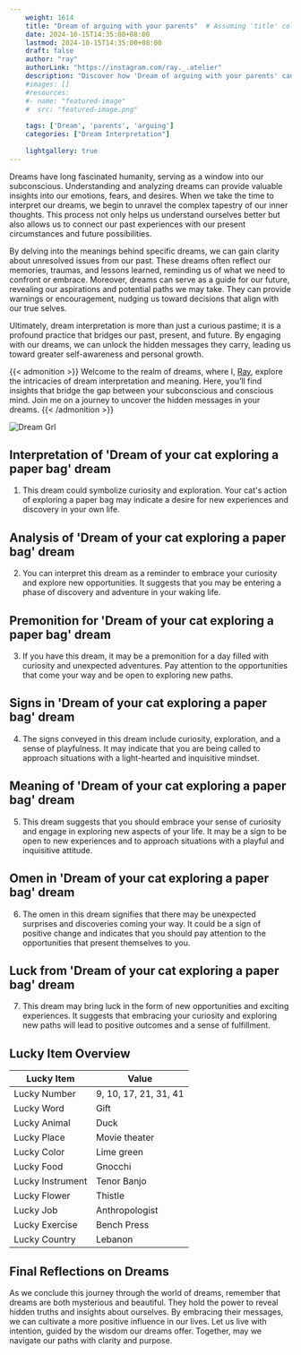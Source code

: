 ```yaml
---
    weight: 1614
    title: "Dream of arguing with your parents"  # Assuming 'title' column exists
    date: 2024-10-15T14:35:00+08:00
    lastmod: 2024-10-15T14:35:00+08:00
    draft: false
    author: "ray"
    authorLink: "https://instagram.com/ray._.atelier"
    description: "Discover how 'Dream of arguing with your parents' can interpret your future and uncover its significant meanings in your life."
    #images: []
    #resources:
    #- name: "featured-image"
    #  src: "featured-image.png"
    
    tags: ['Dream', 'parents', 'arguing']
    categories: ["Dream Interpretation"]
    
    lightgallery: true
---
```

    
Dreams have long fascinated humanity, serving as a window into our subconscious. Understanding and analyzing dreams can provide valuable insights into our emotions, fears, and desires. When we take the time to interpret our dreams, we begin to unravel the complex tapestry of our inner thoughts. This process not only helps us understand ourselves better but also allows us to connect our past experiences with our present circumstances and future possibilities.

By delving into the meanings behind specific dreams, we can gain clarity about unresolved issues from our past. These dreams often reflect our memories, traumas, and lessons learned, reminding us of what we need to confront or embrace. Moreover, dreams can serve as a guide for our future, revealing our aspirations and potential paths we may take. They can provide warnings or encouragement, nudging us toward decisions that align with our true selves.

Ultimately, dream interpretation is more than just a curious pastime; it is a profound practice that bridges our past, present, and future. By engaging with our dreams, we can unlock the hidden messages they carry, leading us toward greater self-awareness and personal growth.

{{< admonition >}}
Welcome to the realm of dreams, where I, [Ray](https://instagram.com/ray._.atelier), explore the intricacies of dream interpretation and meaning. Here, you’ll find insights that bridge the gap between your subconscious and conscious mind. Join me on a journey to uncover the hidden messages in your dreams.
{{< /admonition >}}

![Dream Grl](https://cdn.pixabay.com/photo/2017/11/02/03/35/gothic-2910057_1280.jpg "Dream Grl")

## Interpretation of 'Dream of your cat exploring a paper bag' dream

1. This dream could symbolize curiosity and exploration. Your cat's action of exploring a paper bag may indicate a desire for new experiences and discovery in your own life.

## Analysis of 'Dream of your cat exploring a paper bag' dream

2. You can interpret this dream as a reminder to embrace your curiosity and explore new opportunities. It suggests that you may be entering a phase of discovery and adventure in your waking life.

## Premonition for 'Dream of your cat exploring a paper bag' dream

3. If you have this dream, it may be a premonition for a day filled with curiosity and unexpected adventures. Pay attention to the opportunities that come your way and be open to exploring new paths.

## Signs in 'Dream of your cat exploring a paper bag' dream

4. The signs conveyed in this dream include curiosity, exploration, and a sense of playfulness. It may indicate that you are being called to approach situations with a light-hearted and inquisitive mindset.

## Meaning of 'Dream of your cat exploring a paper bag' dream

5. This dream suggests that you should embrace your sense of curiosity and engage in exploring new aspects of your life. It may be a sign to be open to new experiences and to approach situations with a playful and inquisitive attitude.

## Omen in 'Dream of your cat exploring a paper bag' dream

6. The omen in this dream signifies that there may be unexpected surprises and discoveries coming your way. It could be a sign of positive change and indicates that you should pay attention to the opportunities that present themselves to you.

## Luck from 'Dream of your cat exploring a paper bag' dream

7. This dream may bring luck in the form of new opportunities and exciting experiences. It suggests that embracing your curiosity and exploring new paths will lead to positive outcomes and a sense of fulfillment.

## Lucky Item Overview
| Lucky Item          | Value              |
|---------------|--------------------|
| Lucky Number        | 9, 10, 17, 21, 31, 41  |
| Lucky Word          | Gift |
| Lucky Animal        | Duck |
| Lucky Place         | Movie theater     |
| Lucky Color         | Lime green     |
| Lucky Food          | Gnocchi      |
| Lucky Instrument    | Tenor Banjo |
| Lucky Flower        | Thistle    |
| Lucky Job           | Anthropologist       |
| Lucky Exercise      | Bench Press  |
| Lucky Country       | Lebanon    |


##  Final Reflections on Dreams

As we conclude this journey through the world of dreams, remember that dreams are both mysterious and beautiful. They hold the power to reveal hidden truths and insights about ourselves. By embracing their messages, we can cultivate a more positive influence in our lives. Let us live with intention, guided by the wisdom our dreams offer. Together, may we navigate our paths with clarity and purpose.
